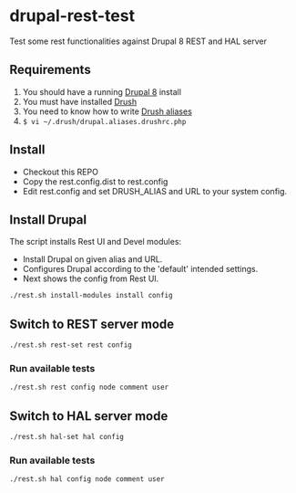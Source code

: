 # drupal-rest-test

Test some rest functionalities against Drupal 8 REST and HAL server

## Requirements

1. You should have a running [Drupal 8](https://www.drupal.org/node/3060/git-instructions/8.x) install
1. You must have installed [Drush](https://github.com/drush-ops/drush)
1. You need to know how to write [Drush aliases](http://drush.ws/examples/example.aliases.drushrc.php)
  1. `$ vi ~/.drush/drupal.aliases.drushrc.php`  

## Install

- Checkout this REPO
- Copy the rest.config.dist to rest.config
- Edit rest.config and set DRUSH_ALIAS and URL to your system config.

## Install Drupal

The script installs Rest UI and Devel modules:

- Install Drupal on given alias and URL.
- Configures Drupal according to the 'default' intended settings.
- Next shows the config from Rest UI.

```bash
./rest.sh install-modules install config
```

## Switch to REST server mode

```bash
./rest.sh rest-set rest config
```

### Run available tests

```bash
./rest.sh rest config node comment user
```

## Switch to HAL server mode

```bash
./rest.sh hal-set hal config
```

### Run available tests

```bash
./rest.sh hal config node comment user
```
